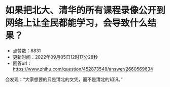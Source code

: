 # 如果把北大、清华的所有课程录像公开到网络上让全民都能学习，会导致什么结果？
- 点赞数：6831
- 更新时间：2022年09月05日12时17分28秒
- 回答url：https://www.zhihu.com/question/452873548/answer/2660569634
<body>
 <p data-pid="AzJ7nfAj">会发现：“大家想要的只是清北的文凭，而不是清北的知识。”</p>
</body>